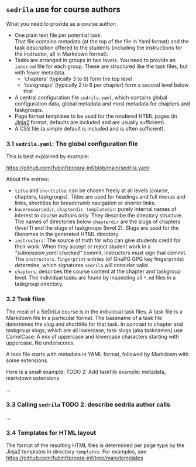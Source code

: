 ## `sedrila` use for course authors

What you need to provide as a course author:
- One plain text file per potential task.  
  That file contains metadata (at the top of the file in Yaml format) and
  the task description offered to the students (including
  the instructions for the instructor, all in Markdown format).
- Tasks are arranged in groups in two levels.
  You need to provide an `index.md` file for each group.
  These are structured like the task files, but with fewer metadata.
  - 'chapters' (typically 3 to 6) form the top level
  - 'taskgroups' (typically 2 to 6 per chapter) form a second level below that
- A central configuration file `sedrila.yaml`, which contains global configuration data,
  global metadata and most metadata for chapters and taskgroups.
- Page format templates to be used for the rendered HTML pages
  (in [Jinja2](https://jinja.palletsprojects.com/en/3.1.x/) format, 
  defaults are included and are usually sufficient).
- A CSS file (a simple default is included and is often sufficient).


### 3.1 `sedrila.yaml`: The global configuration file

This is best explained by example:

https://github.com/fubinf/propra-inf/blob/main/sedrila.yaml

About the entries:

- `title` and `shorttitle`: can be chosen freely at all levels (course,
  chapters, taskgroups).
  Titles are used for headings and full menus and links, 
  shortitles for breadcrumb navigation or shorter links.
- `baseresourcedir`, `chapterdir`, `templatedir`:
  purely internal names of interest to course authors only.
  They describe the directory structure.
  The names of directories below `chapterdir` are the slugs of chapters (level 1)
  and the slugs of taskgroups (level 2).
  Slugs are used for the filenames in the generated HTML directory.
- `instructors`: The source of truth for who can give students credit 
  for their work. 
  When they accept or reject student work in a _"submission.yaml checked"_ commit,
  instructors must sign that commit. 
  The `instructors.fingerprint` entries (of GnuPG GPG key fingerprints) determine,
  which signatures `sedrila` will consider valid.
- `chapters`: describes the course content at the chapter and taskgroup level.
  The individual tasks are found by inspecting all `*.md` files in a taskgroup directory.


### 3.2 Task files

The meat of a SeDriLa course is in the individual task files.
A task file is a Markdown file in a particular format.
The basename of a task file determines the slug and shorttitle for that task.
In contrast to chapter and taskgroup slugs, which are all lowercase,
task slugs (aka tasknames) use CamelCase: A mix of uppercase and lowercase characters
starting with uppercase. No underscores.

A task file starts with metadata in YAML format, followed by Markdown with some extensions.

Here is a small example:  TODO 2: Add taskfile example: metadata, markdown extensions

...


### 3.3 Calling `sedrila`  TODO 2: describe sedrila author calls

...


### 3.4 Templates for HTML layout

The format of the resulting HTML files is determined per page type by the Jinja2 templates
in directory `templates`.
For examples, see https://github.com/fubinf/propra-inf/tree/main/templates

